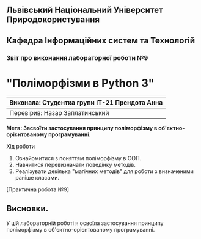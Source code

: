 ## Львівський Національний Університет Природокористування
## Кафедра Інформаційних систем та Технологій



### Звіт про виконання лабораторної роботи №9
# "Поліморфізми в Python 3"



| Виконала: Студентка групи ІТ-21 Прендота Анна |
|----------------------------------------------|
| Перевірив: Назар Заплатинський               |




**Мета: Засвоїти застосування принципу поліморфізму в об'єктно-орієнтованому програмуванні.**


Хід роботи

1. Ознайомитися з поняттям поліморфізму в ООП.
2. Навчитися перевизначати поведінку методів.
3. Реалізувати декілька "магічних методів" для роботи з визначеними раніше класами.

[Практична робота №9]

## Висновки. 

У цій лабораторній роботі я освоїла застосування принципу поліморфізму в об'єктно-орієнтованому програмуванні. 
